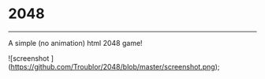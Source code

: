 # 2048
---
A simple (no animation) html 2048 game!

![screenshot ] (https://github.com/Troublor/2048/blob/master/screenshot.png);
